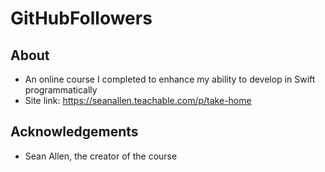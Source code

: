# GitHubFollowers

## About
- An online course I completed to enhance my ability to develop in Swift programmatically
- Site link: https://seanallen.teachable.com/p/take-home

## Acknowledgements
- Sean Allen, the creator of the course 
